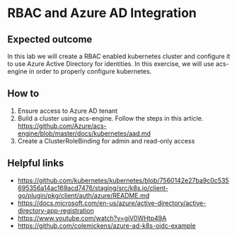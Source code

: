 # RBAC and Azure AD Integration

## Expected outcome

In this lab we will create a RBAC enabled kubernetes cluster and configure it to use Azure Active Directory for identities. In this exercise, we will use acs-engine in order to properly configure kubernetes. 

## How to

1. Ensure access to Azure AD tenant
2. Build a cluster using acs-engine. Follow the steps in this article. https://github.com/Azure/acs-engine/blob/master/docs/kubernetes/aad.md 
3. Create a ClusterRoleBinding for admin and read-only access

## Helpful links

* https://github.com/kubernetes/kubernetes/blob/7560142e27ba9c0c535695356a14ac169acd7476/staging/src/k8s.io/client-go/plugin/pkg/client/auth/azure/README.md
* https://docs.microsoft.com/en-us/azure/active-directory/active-directory-app-registration 
* https://www.youtube.com/watch?v=giV0WHtp49A 
* https://github.com/colemickens/azure-ad-k8s-oidc-example 